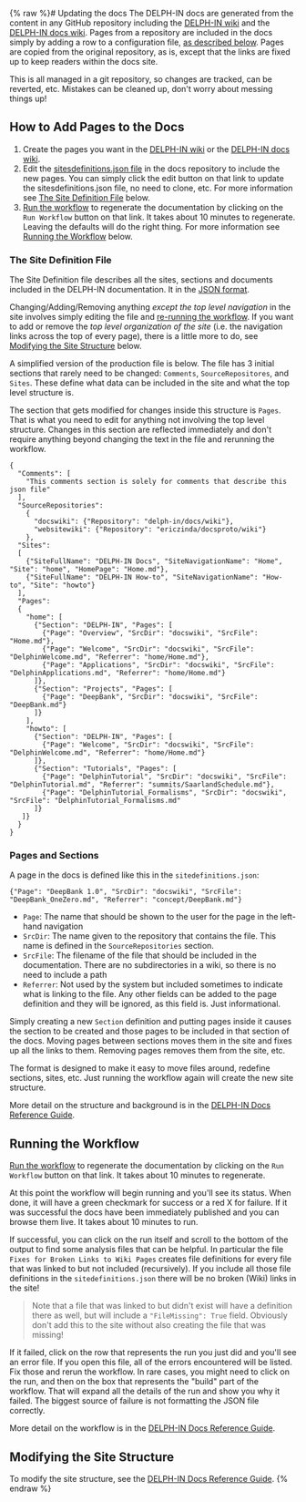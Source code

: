 {% raw %}# Updating the docs
The DELPH-IN docs are generated from the content in any GitHub repository including the [DELPH-IN wiki](https://github.com/delph-in/docs/wiki) and the [DELPH-IN docs wiki](https://github.com/EricZinda/docsproto). Pages from a repository are included in the docs simply by adding a row to a configuration file, [as described below](../DocsQuickStart#how-to-add-pages-to-the-docs). Pages are copied from the original repository, as is, except that the links are fixed up to keep readers within the docs site. 

This is all managed in a git repository, so changes are tracked, can be reverted, etc.  Mistakes can be cleaned up, don't worry about messing things up!

## How to Add Pages to the Docs
1. Create the pages you want in the [DELPH-IN wiki](https://github.com/delph-in/docs/wiki) or the [DELPH-IN docs wiki](https://github.com/EricZinda/docsproto). 
2. Edit the [sitesdefinitions.json file](https://github.com/EricZinda/docsproto/blob/main/sitesdefinitions.json) in the docs repository to include the new pages. You can simply click the edit button on that link to update the sitesdefinitions.json file, no need to clone, etc. For more information see [The Site Definition File](../DocsQuickStart#the-site-definition-file) below.
3. [Run the workflow](https://github.com/EricZinda/docsproto/actions/workflows/BuildDocs.yml) to regenerate the documentation by clicking on the `Run Workflow` button on that link.  It takes about 10 minutes to regenerate.  Leaving the defaults will do the right thing. For more information see [Running the Workflow](../DocsQuickStart#running-the-workflow) below.

### The Site Definition File
The Site Definition file describes all the sites, sections and documents included in the DELPH-IN documentation. It in the [JSON format](https://developer.mozilla.org/en-US/docs/Learn/JavaScript/Objects/JSON). 

Changing/Adding/Removing anything *except the top level navigation* in the site involves simply editing the file and [re-running the workflow](../DocsQuickStart#running-the-workflow).  If you want to add or remove the *top level organization of the site* (i.e. the navigation links across the top of every page), there is a little more to do, see [Modifying the Site Structure](../DocsQuickStart#modifying-the-site-structure) below.

A simplified version of the production file is below. The file has 3 initial sections that rarely need to be changed: `Comments`, `SourceRepositores`, and `Sites`.  These define what data can be included in the site and what the top level structure is.

The section that gets modified for changes inside this structure is `Pages`. That is what you need to edit for anything not involving the top level structure. Changes in this section are reflected immediately and don't require anything beyond changing the text in the file and rerunning the workflow.
```
{
  "Comments": [
    "This comments section is solely for comments that describe this json file"
  ],
  "SourceRepositories":
    {
      "docswiki": {"Repository": "delph-in/docs/wiki"},
      "websitewiki": {"Repository": "ericzinda/docsproto/wiki"}
    },
  "Sites":
  [
    {"SiteFullName": "DELPH-IN Docs", "SiteNavigationName": "Home", "Site": "home", "HomePage": "Home.md"},
    {"SiteFullName": "DELPH-IN How-to", "SiteNavigationName": "How-to", "Site": "howto"}
  ],
  "Pages":
  {
    "home": [
      {"Section": "DELPH-IN", "Pages": [
        {"Page": "Overview", "SrcDir": "docswiki", "SrcFile": "Home.md"},
        {"Page": "Welcome", "SrcDir": "docswiki", "SrcFile": "DelphinWelcome.md", "Referrer": "home/Home.md"},
        {"Page": "Applications", "SrcDir": "docswiki", "SrcFile": "DelphinApplications.md", "Referrer": "home/Home.md"}
      ]},
      {"Section": "Projects", "Pages": [
        {"Page": "DeepBank", "SrcDir": "docswiki", "SrcFile": "DeepBank.md"}
      ]}
    ],
    "howto": [
      {"Section": "DELPH-IN", "Pages": [
        {"Page": "Welcome", "SrcDir": "docswiki", "SrcFile": "DelphinWelcome.md", "Referrer": "home/Home.md"}
      ]},
      {"Section": "Tutorials", "Pages": [
        {"Page": "DelphinTutorial", "SrcDir": "docswiki", "SrcFile": "DelphinTutorial.md", "Referrer": "summits/SaarlandSchedule.md"},
        {"Page": "DelphinTutorial_Formalisms", "SrcDir": "docswiki", "SrcFile": "DelphinTutorial_Formalisms.md" 
      ]}
   ]}
  }
}
```
### Pages and Sections
A page in the docs is defined like this in the `sitedefinitions.json`:
```
{"Page": "DeepBank 1.0", "SrcDir": "docswiki", "SrcFile": "DeepBank_OneZero.md", "Referrer": "concept/DeepBank.md"}
```
- `Page`: The name that should be shown to the user for the page in the left-hand navigation
- `SrcDir`: The name given to the repository that contains the file. This name is defined in the `SourceRepositories` section.
- `SrcFile`: The filename of the file that should be included in the documentation. There are no subdirectories in a wiki, so there is no need to include a path
- `Referrer`: Not used by the system but included sometimes to indicate what is linking to the file.  Any other fields can be added to the page definition and they will be ignored, as this field is.  Just informational. 

Simply creating a new `Section` definition and putting pages inside it causes the section to be created and those pages to be included in that section of the docs.  Moving pages between sections moves them in the site and fixes up all the links to them.  Removing pages removes them from the site, etc.

The format is designed to make it easy to move files around, redefine sections, sites, etc. Just running the workflow again will create the new site structure.

More detail on the structure and background is in the [DELPH-IN Docs Reference Guide](../DelphinDocsReference).
## Running the Workflow
[Run the workflow](https://github.com/EricZinda/docsproto/actions/workflows/BuildDocs.yml) to regenerate the documentation by clicking on the `Run Workflow` button on that link.  It takes about 10 minutes to regenerate.

At this point the workflow will begin running and you'll see its status.  When done, it will have a green checkmark for success or a red X for failure.  If it was successful the docs have been immediately published and you can browse them live. It takes about 10 minutes to run. 

If successful, you can click on the run itself and scroll to the bottom of the output to find some analysis files that can be helpful.  In particular the file `Fixes for Broken Links to Wiki Pages` creates file definitions for every file that was linked to but not included (recursively). If you include all those file definitions in the `sitedefinitions.json` there will be no broken (Wiki) links in the site! 

> Note that a file that was linked to but didn't exist will have a definition there as well, but will include a `"FileMissing": True` field. Obviously don't add this to the site without also creating the file that was missing!


If it failed, click on the row that represents the run you just did and you'll see an error file. If you open this file, all of the errors encountered will be listed.  Fix those and rerun the workflow.  In rare cases, you might need to click on the run, and then on the box that represents the "build" part of the workflow. That will expand all the details of the run and show you why it failed.  The biggest source of failure is not formatting the JSON file correctly.

More detail on the workflow is in the [DELPH-IN Docs Reference Guide](../DelphinDocsReference#running-the-workflow).

## Modifying the Site Structure
To modify the site structure, see the [DELPH-IN Docs Reference Guide](../DelphinDocsReference).
<update date omitted for speed>{% endraw %}